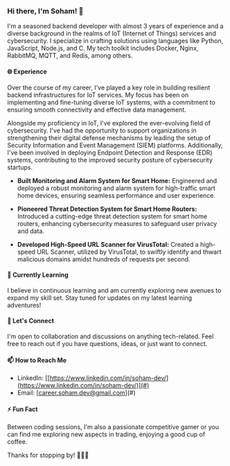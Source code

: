 ### Hi there, I'm Soham! 👋

I'm a seasoned backend developer with almost 3 years of experience and a diverse background in the realms of IoT (Internet of Things) services and cybersecurity. I specialize in crafting solutions using languages like Python, JavaScript, Node.js, and C. My tech toolkit includes Docker, Nginx, RabbitMQ, MQTT, and Redis, among others.

#### 🌐 Experience
Over the course of my career, I've played a key role in building resilient backend infrastructures for IoT services. My focus has been on implementing and fine-tuning diverse IoT systems, with a commitment to ensuring smooth connectivity and effective data management.

Alongside my proficiency in IoT, I've explored the ever-evolving field of cybersecurity. I've had the opportunity to support organizations in strengthening their digital defense mechanisms by leading the setup of Security Information and Event Management (SIEM) platforms. Additionally, I've been involved in deploying Endpoint Detection and Response (EDR) systems, contributing to the improved security posture of cybersecurity startups.

- **Built Monitoring and Alarm System for Smart Home:**
  Engineered and deployed a robust monitoring and alarm system for high-traffic smart home devices, ensuring seamless performance and user experience.

- **Pioneered Threat Detection System for Smart Home Routers:**
  Introduced a cutting-edge threat detection system for smart home routers, enhancing cybersecurity measures to safeguard user privacy and data.

- **Developed High-Speed URL Scanner for VirusTotal:**
  Created a high-speed URL Scanner, utilized by VirusTotal, to swiftly identify and thwart malicious domains amidst hundreds of requests per second.

#### 🌱 Currently Learning
I believe in continuous learning and am currently exploring new avenues to expand my skill set. Stay tuned for updates on my latest learning adventures!

#### 💬 Let's Connect
I'm open to collaboration and discussions on anything tech-related. Feel free to reach out if you have questions, ideas, or just want to connect.

#### 📫 How to Reach Me
- LinkedIn: [[https://www.linkedin.com/in/soham-dev/](https://www.linkedin.com/in/soham-dev/)](#)
- Email: [[career.soham.dev@gmail.com](mailto:career.soham.dev@gmail.com)](#)

#### ⚡ Fun Fact
Between coding sessions, I'm also a passionate competitive gamer or you can find me exploring new aspects in trading, enjoying a good cup of coffee.

Thanks for stopping by! 👨‍💻✨

